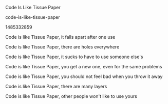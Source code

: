 Code Is Like Tissue Paper

code-is-like-tissue-paper

1485332859

Code is like Tissue Paper, it falls apart after one use

Code is like Tissue Paper, there are holes everywhere

Code is like Tissue Paper, it sucks to have to use someone else's

Code is like Tissue Paper, you get a new one, even for the same problems

Code is like Tissue Paper, you should not feel bad when you throw it away

Code is like Tissue Paper, there are many layers

Code is like Tissue Paper, other people won't like to use yours
